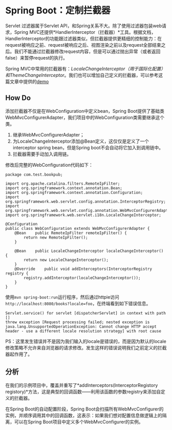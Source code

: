 # Spring Boot：定制拦截器

Servlet 过滤器属于Servlet API，和Spring关系不大。除了使用过滤器包装web请求，Spring MVC还提供*HandlerInterceptor（拦截器）*工具。根据文档，HandlerInterceptor的功能跟过滤器类似，但拦截器提供更精细的控制能力：在request被响应之前、request被响应之后、视图渲染之前以及request全部结束之后。我们不能通过拦截器修改request内容，但是可以通过抛出异常（或者返回false）来暂停request的执行。

Spring MVC中常用的拦截器有：*LocaleChangeInterceptor（用于国际化配置）*和*ThemeChangeInterceptor*。我们也可以增加自己定义的拦截器，可以参考这篇文章中提供的[demo](http://lihao312.iteye.com/blog/2078139)

## How Do

添加拦截器不仅是在WebConfiguration中定义bean，Spring Boot提供了基础类WebMvcConfigurerAdapter，我们项目中的WebConfiguration类需要继承这个类。

1. 继承WebMvcConfigurerAdapter；
2. 为LocaleChangeInterceptor添加@Bean定义，这仅仅是定义了一个interceptor spring bean，但是Spring boot不会自动将它加入到调用链中。
3. 拦截器需要手动加入调用链。

修改后完整的WebConfiguration代码如下：

```
package com.test.bookpub;

import org.apache.catalina.filters.RemoteIpFilter;
import org.springframework.context.annotation.Bean;
import org.springframework.context.annotation.Configuration;
import org.springframework.web.servlet.config.annotation.InterceptorRegistry;
import org.springframework.web.servlet.config.annotation.WebMvcConfigurerAdapter;
import org.springframework.web.servlet.i18n.LocaleChangeInterceptor;

@Configuration
public class WebConfiguration extends WebMvcConfigurerAdapter {
    @Bean    public RemoteIpFilter remoteIpFilter() {
        return new RemoteIpFilter();
    }

    @Bean    public LocaleChangeInterceptor localeChangeInterceptor() {
        return new LocaleChangeInterceptor();
    }
    @Override    public void addInterceptors(InterceptorRegistry registry {
        registry.addInterceptor(localeChangeInterceptor());
    }
}
```

使用`mvn spring-boot:run`运行程序，然后通过httpie访问`http://localhost:8080/books?locale=foo`，在终端看到如下错误信息。

```
Servlet.service() for servlet [dispatcherServlet] in context with path [] 
threw exception [Request processing failed; nested exception is 
java.lang.UnsupportedOperationException: Cannot change HTTP accept 
header - use a different locale resolution strategy] with root cause
```

PS：这里发生错误并不是因为我们输入的locale是错误的，而是因为默认的locale修改策略不允许来自浏览器的请求修改。发生这样的错误说明我们之前定义的拦截器起作用了。

## 分析

在我们的示例项目中，覆盖并重写了*addInterceptors(InterceptorRegistory registory)*方法，这是典型的回调函数——利用该函数的参数registry来添加自定义的拦截器。

在Spring Boot的自动配置阶段，Spring Boot会扫描所有WebMvcConfigurer的实例，并顺序调用其中的回调函数，这表示：如果我们想对配置信息做逻辑上的隔离，可以在Spring Boot项目中定义多个WebMvcConfigurer的实例。
